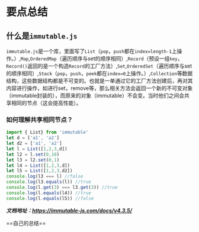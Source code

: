 # 要点总结

## 什么是`immutable.js`

`immutable.js`是一个库，里面写了`List`（`pop`，`push`都在`index=length-1`上操作。）,`Map`,`OrderedMap`（遍历顺序与set的顺序相同）,`Record`（预设一组`key`，`Record()`返回的是一个构造`Record`的工厂方法）,`Set`,`OrderedSet`（遍历顺序与set的顺序相同）,`Stack`（`pop`，`push`，`peek`都在`index=0`上操作。）,`Collection`等数据结构，这些数据结构都是不可变的。也就是一单通过它的工厂方法创建后，再对其内容进行操作，如进行set，remove等，那么相关方法会返回一个新的不可变对象（immutable封装的），而原来的对象（immutable）不会变。当时他们之间会共享相同的节点（这会提高性能）。

### 如何理解共享相同节点？

```javascript
import { List} from 'immutable'
let d = ['a1', 'a2']
let d2 = ['a1', 'a2']
let l = List([1,2,3,d])
let l2 = l.set(0,10)
let l3 = l2.set(0,1)
let l4 = List([1,2,3,d])
let l5 = List([1,2,3,d2])
console.log(l3 === l) //false
console.log(l3.equals(l)) //true
console.log(l.get(3) === l3.get(3)) //true
console.log(l.equals(l4)) //true
console.log(l.equals(l5)) //false
```

***文档地址：<https://immutable-js.com/docs/v4.3.5/>***

==自己的总结==
